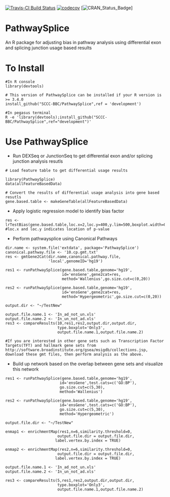 [![Travis-CI Build Status](https://travis-ci.org/SCCC-BBC/PathwaySplice.svg?branch=master)](https://travis-ci.org/SCCC-BBC/PathwaySplice)
[![codecov](https://codecov.io/github/SCCC-BBC/PathwaySplice/coverage.svg?branch=master)](https://codecov.io/github/SCCC-BBC/PathwaySplice)
[![CRAN_Status_Badge](http://www.r-pkg.org/badges/version/PathwaySplice)]

# PathwaySplice
An R package for adjusting bias in pathway analysis using differential exon and splicing junction usage based results

# To Install

```{r eval=TRUE}
#In R console
library(devtools)

# This version of PathwaySplice can be installed if your R version is >= 3.4.0
install_github("SCCC-BBC/PathwaySplice",ref = 'development')

#In pegasus terminal 
R -e 'library(devtools);install_github("SCCC-BBC/PathwaySplice",ref="development")'

```

# Use PathwaySplice

+ Run DEXSeq or JunctionSeq to get differential exon and/or splicing junction analysis resutls 

```{r eval=TRUE}
# Load feature table to get differential usage results

library(PathwaySplice)
data(allFeatureBasedData)

# Convert the results of differential usage analysis into gene based resutls
gene.based.table <- makeGeneTable(allFeatureBasedData)
```

+ Apply logistic regression model to identify bias factor
```{r eval=TRUE}
res <- lrTestBias(gene.based.table,loc.x=2,loc.y=400,y.lim=500,boxplot.width=0.3)
#loc.x and loc.y indicates location of p-value
```

+ Perform pathwaysplice using Canonical Pathways
```{r eval=TRUE}
dir.name <- system.file('extdata', package='PathwaySplice')
canonical.pathway.file <- '10.cp.gmt.txt'
res <- gmtGene2Cat(dir.name,canonical.pathway.file,
                   'local',genomeID='hg19')

res1 <- runPathwaySplice(gene.based.table,genome='hg19',
                         id='ensGene',gene2cat=res,
                         method='Wallenius',go.size.cut=c(0,20))
                         
res2 <- runPathwaySplice(gene.based.table,genome='hg19',
                         id='ensGene',gene2cat=res,
                         method='Hypergeometric',go.size.cut=c(0,20))

output.dir <- "~/TestNew"
 
output.file.name.1 <- 'In_ad_not_un.xls'
output.file.name.2 <- 'In_un_not_ad.xls'
res3 <- compareResults(10,res1,res2,output.dir,output.dir,
                       type.boxplot='Only3',
                       output.file.name.1,output.file.name.2)

#If you are interested in other gene sets such as Transcription Factor Targets(TFT) and hallmark gene sets from http://software.broadinstitute.org/gsea/msigdb/collections.jsp, download these gmt files, then perform analysis as the above.

```

+ Build up network based on the overlap between gene sets and visualize this network

```{r eval=TRUE}
res1 <- runPathwaySplice(gene.based.table,genome='hg19',
                        id='ensGene',test.cats=c('GO:BP'),
                        go.size.cut=c(5,30),
                        method='Wallenius')
                        
res2 <- runPathwaySplice(gene.based.table,genome='hg19',
                        id='ensGene',test.cats=c('GO:BP'),
                        go.size.cut=c(5,30),
                        method='Hypergeometric')
                        
output.file.dir <- "~/TestNew"

enmap1 <- enrichmentMap(res1,n=6,similarity.threshold=0,
                       output.file.dir = output.file.dir,
                      label.vertex.by.index = TRUE)
                      
enmap2 <- enrichmentMap(res2,n=6,similarity.threshold=0,
                       output.file.dir = output.file.dir,
                      label.vertex.by.index = TRUE)
                      
output.file.name.1 <- 'In_ad_not_un.xls'
output.file.name.2 <- 'In_un_not_ad.xls'

res3 <- compareResults(5,res1,res2,output.dir,output.dir,
                       type.boxplot='Only3',
                       output.file.name.1,output.file.name.2)
```